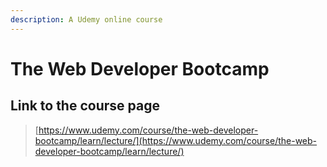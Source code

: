 ```yaml
---
description: A Udemy online course
---
```


# The Web Developer Bootcamp

## Link to the course page

> [https://www.udemy.com/course/the-web-developer-bootcamp/learn/lecture/](https://www.udemy.com/course/the-web-developer-bootcamp/learn/lecture/)



